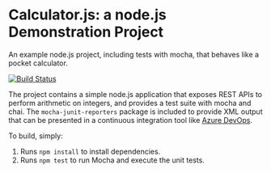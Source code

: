 Calculator.js: a node.js Demonstration Project
==============================================
An example node.js project, including tests with mocha, that behaves like
a pocket calculator.

[![Build Status](https://klarkuo.visualstudio.com/Testing/_apis/build/status/cheesepuff18.calculator?branchName=master)](https://klarkuo.visualstudio.com/Testing/_build/latest?definitionId=4&branchName=master)

The project contains a simple node.js application that exposes REST APIs
to perform arithmetic on integers, and provides a test suite with mocha
and chai.  The `mocha-junit-reporters` package is included to provide XML
output that can be presented in a continuous integration tool like
[Azure DevOps](https://azure.com/devops).

To build, simply:

1. Runs `npm install` to install dependencies.
2. Runs `npm test` to run Mocha and execute the unit tests.

